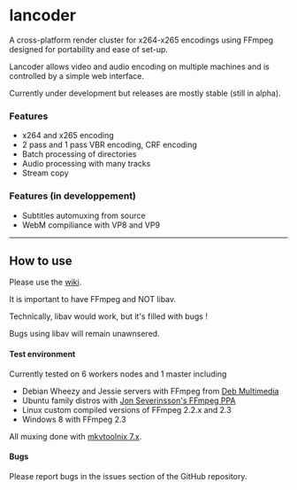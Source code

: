 lancoder
============

A cross-platform render cluster for x264-x265 encodings using FFmpeg designed for portability and ease of set-up.

Lancoder allows video and audio encoding on multiple machines and is controlled by a simple web interface.

Currently under development but releases are mostly stable (still in alpha).

### Features
* x264 and x265 encoding
* 2 pass and 1 pass VBR encoding, CRF encoding
* Batch processing of directories
* Audio processing with many tracks
* Stream copy


### Features (in developpement)
* Subtitles automuxing from source
* WebM compiliance with VP8 and VP9

---

## How to use
Please use the [wiki](https://github.com/jdupl/lancoder/wiki/How-to-setup-lancoder).

It is important to have FFmpeg and NOT libav.

Technically, libav would work, but it's filled with bugs !

Bugs using libav will remain unawnsered.

#### Test environment
Currently tested on 6 workers nodes and 1 master including 
* Debian Wheezy and Jessie servers with FFmpeg from [Deb Multimedia](http://www.deb-multimedia.org/)
* Ubuntu family distros with [Jon Severinsson's FFmpeg PPA](https://launchpad.net/~jon-severinsson/+archive/ubuntu/ffmpeg)
* Linux custom compiled versions of FFmpeg 2.2.x and 2.3
* Windows 8 with FFmpeg 2.3

All muxing done with [mkvtoolnix 7.x](http://www.bunkus.org/videotools/mkvtoolnix/downloads.html#debian).

#### Bugs
Please report bugs in the issues section of the GitHub repository.
